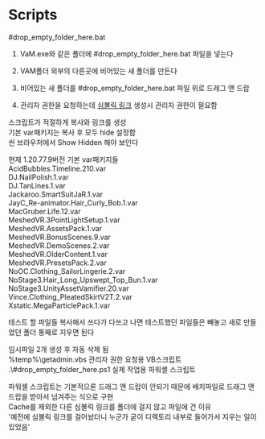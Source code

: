 # Scripts

#drop_empty_folder_here.bat

1. VaM.exe와 같은 폴더에 #drop_empty_folder_here.bat 파일을 넣는다  

2. VAM폴더 외부의 다른곳에 비어있는 새 폴더를 만든다  

3. 비어있는 새 폴더를 #drop_empty_folder_here.bat 파일 위로 드래그 앤 드랍  

4. 관리자 권한을 요청하는데 <a href="https://ko.wikipedia.org/wiki/%EC%8B%AC%EB%B3%BC%EB%A6%AD_%EB%A7%81%ED%81%AC">심볼릭 링크</a> 생성시 관리자 권한이 필요함  

스크립트가 적절하게 복사와 링크를 생성  
기본 var패키지는 복사 후 모두 hide 설정함  
씬 브라우저에서 Show Hidden 해야 보인다

  현재 1.20.77.9버전 기본 var패키지들  
  AcidBubbles.Timeline.210.var  
  DJ.NailPolish.1.var  
  DJ.TanLines.1.var  
  Jackaroo.SmartSuitJaR.1.var  
  JayC_Re-animator.Hair_Curly_Bob.1.var  
  MacGruber.Life.12.var  
  MeshedVR.3PointLightSetup.1.var  
  MeshedVR.AssetsPack.1.var  
  MeshedVR.BonusScenes.9.var  
  MeshedVR.DemoScenes.2.var  
  MeshedVR.OlderContent.1.var  
  MeshedVR.PresetsPack.2.var  
  NoOC.Clothing_SailorLingerie.2.var  
  NoStage3.Hair_Long_Upswept_Top_Bun.1.var  
  NoStage3.UnityAssetVamifier.20.var  
  Vince.Clothing_PleatedSkirtV2T.2.var  
  Xstatic.MegaParticlePack.1.var  

테스트 할 파일들 복사해서 쓰다가
다쓰고 나면 테스트했던 파일들은 빼놓고 새로 만들었던 폴더 통째로 지우면 된다

임시파일 2개 생성 후 자동 삭제 됨  
%temp%\getadmin.vbs 관리자 권한 요청용 VB스크립트  
.\\#drop_empty_folder_here.ps1 실제 작업용 파워셸 스크립트  

파워셸 스크립트는 기본적으론 드래그 앤 드랍이 안되기 때문에 배치파일로 드래그 앤 드랍을 받아서 넘겨주는 식으로 구현  
Cache를 제외한 다른 심볼릭 링크를 폴더에 걸지 않고 파일에 건 이유  
'예전에 심볼릭 링크를 걸어놨더니 누군가 굳이 디렉토리 내부로 들어가서 지우는 일이 있었음'  
  
